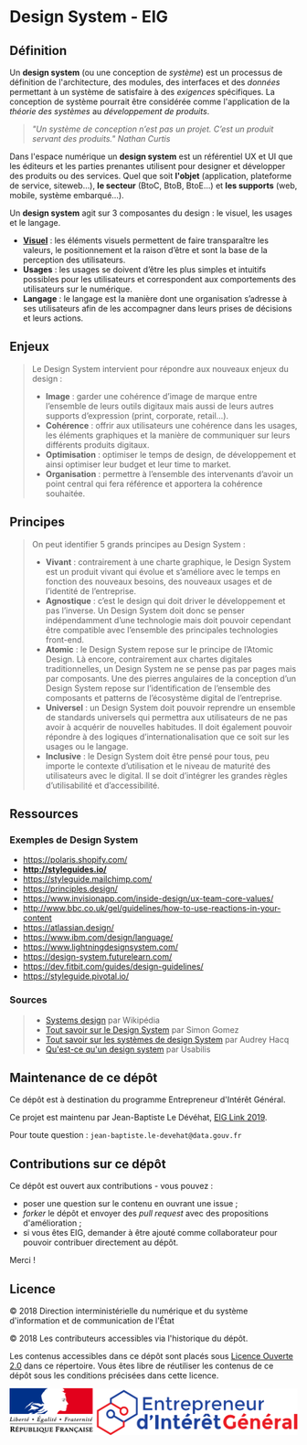 # Design System - EIG

## Définition 

Un **design system** (ou une conception de *système*) est un processus de définition de l'architecture, 
des modules, des interfaces et des *données* permettant à un système de satisfaire à des *exigences* spécifiques. La conception de système pourrait être considérée comme l'application de la *théorie des systèmes* au *développement de produits*.

> *"Un système de conception n’est pas un projet. C’est un produit servant des produits." Nathan Curtis*

Dans l'espace numérique un **design system** est un référentiel UX et UI que les éditeurs et les parties prenantes utilisent pour designer et développer des produits ou des services. Quel que soit **l'objet** (application, plateforme de service, siteweb…), **le secteur** (BtoC, BtoB, BtoE…) et **les supports** (web, mobile, système embarqué…). 

Un **design system** agit sur 3 composantes du design : le visuel, les usages et le langage.
* [**Visuel**](/Visuel/Visuel.md) : les éléments visuels permettent de faire transparaître les valeurs, le positionnement et la raison d’être et sont la base de la perception des utilisateurs.
* **Usages** : les usages se doivent d’être les plus simples et intuitifs possibles pour les utilisateurs et correspondent aux comportements des utilisateurs sur le numérique. 
* **Langage** : le langage est la manière dont une organisation s’adresse à ses utilisateurs afin de les accompagner dans leurs prises de décisions et leurs actions.

## Enjeux

> Le Design System intervient pour répondre aux nouveaux enjeux du design :
> 
> * **Image** : garder une cohérence d’image de marque entre l’ensemble de leurs outils digitaux mais aussi de leurs autres supports d’expression (print, corporate, retail…).
> * **Cohérence** : offrir aux utilisateurs une cohérence dans les usages, les éléments graphiques et la manière de communiquer sur leurs différents produits digitaux.
> * **Optimisation** : optimiser le temps de design, de développement et ainsi optimiser leur budget et leur time to market.
> * **Organisation** : permettre à l’ensemble des intervenants d’avoir un point central qui fera référence et apportera la cohérence souhaitée.

## Principes

> On peut identifier 5 grands principes au Design System :
> * **Vivant** : contrairement à une charte graphique, le Design System est un produit vivant qui évolue et s’améliore avec le temps en fonction des nouveaux besoins, des nouveaux usages et de l’identité de l’entreprise.
> * **Agnostique** : c’est le design qui doit driver le développement et pas l’inverse. Un Design System doit donc se penser indépendamment d’une technologie mais doit pouvoir cependant être compatible avec l’ensemble des principales technologies front-end.
> * **Atomic** : le Design System repose sur le principe de l’Atomic Design. Là encore, contrairement aux chartes digitales traditionnelles, un Design System ne se pense pas par pages mais par composants. Une des pierres angulaires de la conception d’un Design System repose sur l’identification de l’ensemble des composants et patterns de l’écosystème digital de l’entreprise.
> * **Universel** : un Design System doit pouvoir reprendre un ensemble de standards universels qui permettra aux utilisateurs de ne pas avoir à acquérir de nouvelles habitudes. Il doit également pouvoir répondre à des logiques d’internationalisation que ce soit sur les usages ou le langage.
> * **Inclusive** : le Design System doit être pensé pour tous, peu importe le contexte d’utilisation et le niveau de maturité des utilisateurs avec le digital. Il se doit d’intégrer les grandes règles d’utilisabilité et d’accessibilité.

## Ressources 

### Exemples de Design System
* https://polaris.shopify.com/
* **http://styleguides.io/**
* https://styleguide.mailchimp.com/
* https://principles.design/
* https://www.invisionapp.com/inside-design/ux-team-core-values/
* http://www.bbc.co.uk/gel/guidelines/how-to-use-reactions-in-your-content
* https://atlassian.design/
* https://www.ibm.com/design/language/
* https://www.lightningdesignsystem.com/
* https://design-system.futurelearn.com/
* https://dev.fitbit.com/guides/design-guidelines/
* https://styleguide.pivotal.io/

### Sources 
> * [Systems design](https://en.wikipedia.org/wiki/Systems_design) par Wikipédia 
> * [Tout savoir sur le Design System](https://newflux.fr/2017/10/23/savoir-design-system/) par Simon Gomez
> * [Tout savoir sur les systèmes de design System](https://medium.com/@audreyhacq/tout-savoir-sur-les-syst%C3%A8mes-de-design-1b6400c9a1b3) par Audrey Hacq
> * [Qu'est-ce qu'un design system](https://www.usabilis.com/design-system/) par Usabilis

## Maintenance de ce dépôt

Ce dépôt est à destination du programme Entrepreneur d'Intérêt Général.

Ce projet est maintenu par Jean-Baptiste Le Dévéhat, [EIG Link 2019](https://github.com/entrepreneur-interet-general/eig-link).

Pour toute question : `jean-baptiste.le-devehat@data.gouv.fr`

## Contributions sur ce dépôt

Ce dépôt est ouvert aux contributions - vous pouvez :
- poser une question sur le contenu en ouvrant une issue ;
- *forker* le dépôt et envoyer des *pull request* avec des propositions d'amélioration ;
- si vous êtes EIG, demander à être ajouté comme collaborateur pour pouvoir contribuer directement au dépôt.

Merci !

## Licence

© 2018 Direction interministérielle du numérique et du système d'information et de communication de l'État

© 2018 Les contributeurs accessibles via l'historique du dépôt.

Les contenus accessibles dans ce dépôt sont placés sous [Licence Ouverte 2.0](LICENSE.md) dans ce répertoire. Vous êtes libre de réutiliser les contenus de ce dépôt sous les conditions précisées dans cette licence.

![Logo](./Visuel/Logo/LogoMarianneEIG.png)

